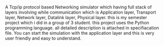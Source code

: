 A Tcp/ip protocol based Networking simulator which having full stack of layers involving while communication which is Application layer, Transport layer, Network layer, Datalink layer, Physical layer. 
this is my semester project which i did in a group of 3 student.
this project uses the Python programming language.
all detailed description is attached in specifiacation file.
You can start the simulation with the application layer and this is very user friendly and easy to understand.
